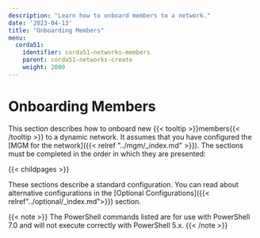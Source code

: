 ```yaml
---
description: "Learn how to onboard members to a network."
date: '2023-04-13'
title: "Onboarding Members"
menu:
  corda51:
    identifier: corda51-networks-members
    parent: corda51-networks-create
    weight: 2000
---
```


# Onboarding Members

This section describes how to onboard new {{< tooltip >}}members{{< /tooltip >}} to a dynamic network. It assumes that you have configured the [MGM for the network]({{< relref "../mgm/_index.md" >}}). The sections must be completed in the order in which they are presented:

{{< childpages >}}

These sections describe a standard configuration. You can read about alternative configurations in the [Optional Configurations]({{< relref"../optional/_index.md">}}) section.

{{< note >}}
The PowerShell commands listed are for use with PowerShell 7.0 and will not execute correctly with PowerShell 5.x.
{{< /note >}}
